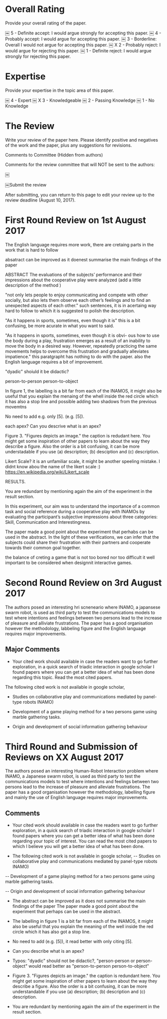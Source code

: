 # Overall Rating
Provide your overall rating of the paper.

￼		5 - 	Definite accept: I would argue strongly for accepting this paper.
￼		4 - 	Probably accept: I would argue for accepting this paper.
￼	  3 - 	Borderline: Overall I would not argue for accepting this paper.
￼		X 2 - 	Probably reject: I would argue for rejecting this paper.
￼		1 - 	Definite reject: I would argue strongly for rejecting this paper.


# Expertise

Provide your expertise in the topic area of this paper.

￼		4 - 	Expert
￼		X 3 - 	Knowledgeable
￼		2 - 	Passing Knowledge
￼		1 - 	No Knowledge


# The Review

Write your review of the paper here. Please identify positive and negatives of the work and the paper, plus any suggestions for revisions.


Comments to Committee (Hidden from authors)

Comments for the review committee that will NOT be sent to the authors:

￼

￼Submit the review

After submitting, you can return to this page to edit your review up to the review deadline (August 10, 2017).




# First Round Review on 1st August 2017

The English language requires more work, there are cretaing parts
in the work that is hard to follow

absatract
can be improved as it  doenest summarise the main findings of the paper


ABSTRACT
The evaluations of the subjects’ performance and
their impressions about the cooperative play were analyzed
(add a little description of the method )


"not only lets people to enjoy communicating and compete with
other socially, but also lets them observe each other’s feelings
and to find an unexpected aspects of each other."
such sentences, it is in acertaing way hard to follow to which
it is suggested to polish the description.


"As it happens in sports, sometimes, even though it is"
this is a bit confusing, be more acurate in what you want to said.


"As it happens in sports, sometimes, even though it is obvi-
ous how to use the body during a play, frustration emerges
as a result of an inability to move the body in a desired way.
However, repeatedly practicing the same movements helps to
overcome this frustration and gradually alleviates impatience."
this paratgrapht has nothing to do with the paper. also the
English language requires a bit of improvement.


"dyadic" shoiuld it be didactic?

person-to-person person-to-object


In figure 1, the labelling is a bit far from each of the INAMOS, it might also
be useful that you explain the menaing of the whell inside the red circle which
it has also a stop line and possible adding two shadows from the previous movemtns

No need to add e.g. only [5]. (e.g. [5]).

each apex? Can you descrive what is an apex?


Figure 3. "Figures depicts an image."  the caption is redudant here. You might
get some inspiration of other papers to learn about the way they describe a figure.
Also the order is a bit confusing, it can be more understadable if you use
(a) description; (b) desciption and (c) description.


Likert Scale? it is an unfamiliar scale, it might be another speeling mistake.
I didnt know abou the name of the likert scale :)
https://en.wikipedia.org/wiki/Likert_scale


RESULTS.

You are redundant by mentioning again the aim of the experiment in the result section.


In this experiment, our aim was to understand the importance
of a common task and social reference during a cooperative
play with INAMOs by evaluating the participant’s subjective
impressions about three categories: Skill, Communication and
Interestingness.


The paper made a good point about the experiment that perhabs can be used in the
abstract.
In the light of these verifications, we can
infer that the subjects could share their frustration with their
partners and cooperate towards their common goal together.

the balance of creting a game that is not too bored nor too difficult
it well important to be considered when designnit interactive games.



# Second Round Review on 3rd August 2017

The authors posed an interesting hri scneneario
where INAMO, a japansese swarm robot, is used as third party
to test the communications models to test where intentions and feelings between two
persons lead to the increase of pleasure and alliviate frustrations.
The paper has a good organisation however the methodology, labbeling figure and
 the English language requires major improvements.




## Major Comments


* Your cited work should available in case the readers want to go further exploration,
in a quick search of triadic interaction in google scholar I found papers where
you can get a better idea of what has been done regarding this topic. Read the most
cited papers.

The following cited work is not available in google scholar,
* Studies on collaborative play and
communications mediated by panel-type robots INAMO)

* Development of a game playing method for a two persons
game using marble gathering tasks.

* Origin and development of social information gathering behaviour




# Third Round and Submission of Reviews on XX August 2017


The authors posed an interesting Human-Robot Interaction problem
where INAMO, a Japanese swarm robot, is used as third party to test the
communications models to test where intentions and feelings between two
persons lead to the increase of pleasure and alleviate frustrations.
The paper has a good organisation however the methodology, labelling figure and
mainly the use of English language requires major improvements.


## Comments

* Your cited work should available in case the readers want to go further exploration,
in a quick search of triadic interaction in google scholar I found papers where
you can get a better idea of what has been done regarding your topic of interest.
You can read the most cited papers to which I believe you will get a better idea
of what has been done.

* The following cited work is not available in google scholar,
-- Studies on collaborative play and
communications mediated by panel-type robots INAMO)

-- Development of a game playing method for a two persons
game using marble gathering tasks.

-- Origin and development of social information gathering behaviour



* The abstract can be improved as it does not summarise the main findings of the paper
The paper made a good point about the experiment that perhaps can be used in the
abstract.



* The labelling in figure 1 is a bit far from each of the INAMOS, it might also
be useful that you explain the meaning of the well inside the red circle which
it has also got a stop line.

* No need to add (e.g. [5]), it read better with only citing  [5].

* Can you describe what is an apex?

* Typos:
"dyadic" should not be didactic?,  "person-person or person-object" would read better as "person-to-person person-to-object"

* Figure 3. "Figures depicts an image."  the caption is redundant here. You might
get some inspiration of other papers to learn about the way they describe a figure.
Also the order is a bit confusing, it can be more understandable if you use
(a) description; (b) description and (c) description.


* You are redundant by mentioning again the aim of the experiment in the result section.
